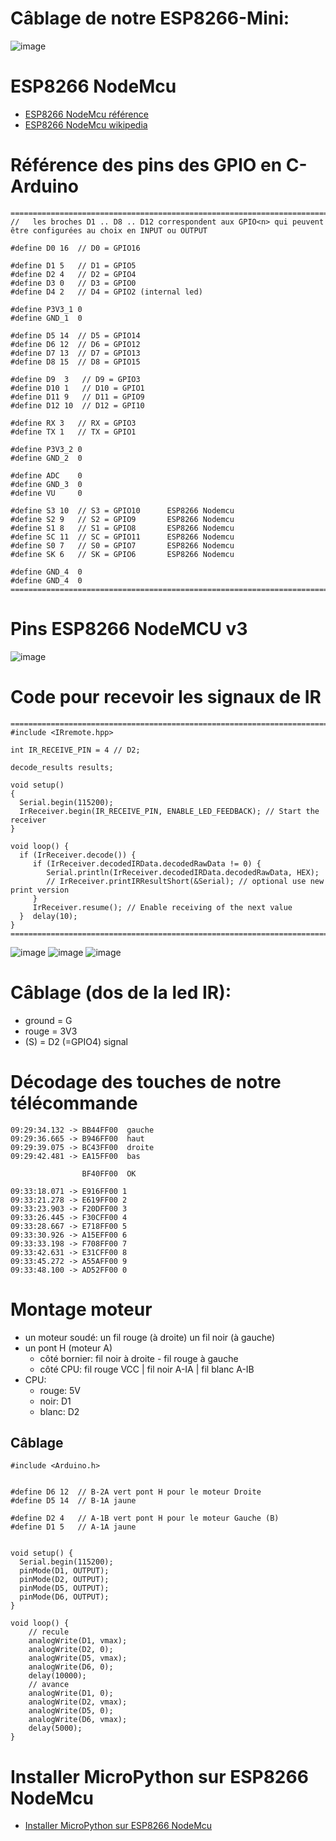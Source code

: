 

# Câblage de notre ESP8266-Mini:

![image](image.png)

# ESP8266 NodeMcu

* [ESP8266 NodeMcu référence](https://www.nodemcu.com/index_en.html#fr_54745c8bd775ef4b99000011)
* [ESP8266 NodeMcu wikipedia](https://en.wikipedia.org/wiki/NodeMCU)

# Référence des pins des GPIO en C-Arduino

````
==========================================================================================
//   les broches D1 .. D8 .. D12 correspondent aux GPIO<n> qui peuvent être configurées au choix en INPUT ou OUTPUT

#define D0 16  // D0 = GPIO16

#define D1 5   // D1 = GPIO5
#define D2 4   // D2 = GPIO4
#define D3 0   // D3 = GPIO0
#define D4 2   // D4 = GPIO2 (internal led)

#define P3V3_1 0
#define GND_1  0

#define D5 14  // D5 = GPIO14
#define D6 12  // D6 = GPIO12
#define D7 13  // D7 = GPIO13
#define D8 15  // D8 = GPIO15

#define D9  3   // D9 = GPIO3
#define D10 1   // D10 = GPIO1
#define D11 9   // D11 = GPIO9
#define D12 10  // D12 = GPI10

#define RX 3   // RX = GPIO3
#define TX 1   // TX = GPIO1

#define P3V3_2 0
#define GND_2  0

#define ADC    0
#define GND_3  0
#define VU     0

#define S3 10  // S3 = GPIO10      ESP8266 Nodemcu
#define S2 9   // S2 = GPIO9       ESP8266 Nodemcu
#define S1 8   // S1 = GPIO8       ESP8266 Nodemcu
#define SC 11  // SC = GPIO11      ESP8266 Nodemcu
#define S0 7   // S0 = GPIO7       ESP8266 Nodemcu
#define SK 6   // SK = GPIO6       ESP8266 Nodemcu

#define GND_4  0
#define GND_4  0
==========================================================================================
````

# Pins ESP8266 NodeMCU v3

![image](nodemcu-v3-pinout.png)


# Code pour recevoir les signaux de IR

````
==========================================================================================
#include <IRremote.hpp>

int IR_RECEIVE_PIN = 4 // D2;

decode_results results;

void setup()
{
  Serial.begin(115200);
  IrReceiver.begin(IR_RECEIVE_PIN, ENABLE_LED_FEEDBACK); // Start the receiver
}

void loop() {
  if (IrReceiver.decode()) {
     if (IrReceiver.decodedIRData.decodedRawData != 0) {
        Serial.println(IrReceiver.decodedIRData.decodedRawData, HEX);
        // IrReceiver.printIRResultShort(&Serial); // optional use new print version
     }
     IrReceiver.resume(); // Enable receiving of the next value
  }  delay(10);
}
==========================================================================================
````




![image](IMG_20230426_091232_2.jpg)
![image](IMG_20230426_091241.jpg)
![image](IMG_20230426_091232.jpg)

# Câblage (dos de la led IR):

+ ground = G
+ rouge = 3V3
+ (S) = D2 (=GPIO4) signal

# Décodage des touches de notre télécommande


````
09:29:34.132 -> BB44FF00  gauche
09:29:36.665 -> B946FF00  haut
09:29:39.075 -> BC43FF00  droite
09:29:42.481 -> EA15FF00  bas

                BF40FF00  OK

09:33:18.071 -> E916FF00 1
09:33:21.278 -> E619FF00 2
09:33:23.903 -> F20DFF00 3
09:33:26.445 -> F30CFF00 4
09:33:28.667 -> E718FF00 5
09:33:30.926 -> A15EFF00 6
09:33:33.198 -> F708FF00 7
09:33:42.631 -> E31CFF00 8
09:33:45.272 -> A55AFF00 9
09:33:48.100 -> AD52FF00 0
````



# Montage moteur

+ un moteur soudé: un fil rouge (à droite) un fil noir (à gauche) 
+ un pont H (moteur A) 
  + côté bornier: fil noir à droite - fil rouge à gauche
  + côté CPU: fil rouge VCC | fil noir A-IA | fil blanc A-IB
+ CPU: 
  + rouge: 5V
  + noir: D1
  + blanc: D2
  


## Câblage

````
#include <Arduino.h>


#define D6 12  // B-2A vert pont H pour le moteur Droite
#define D5 14  // B-1A jaune

#define D2 4   // A-1B vert pont H pour le moteur Gauche (B)
#define D1 5   // A-1A jaune


void setup() {
  Serial.begin(115200);
  pinMode(D1, OUTPUT);
  pinMode(D2, OUTPUT);
  pinMode(D5, OUTPUT);
  pinMode(D6, OUTPUT);
}

void loop() {
    // recule  
    analogWrite(D1, vmax);
    analogWrite(D2, 0);
    analogWrite(D5, vmax);
    analogWrite(D6, 0);
    delay(10000);
    // avance
    analogWrite(D1, 0);
    analogWrite(D2, vmax);
    analogWrite(D5, 0);
    analogWrite(D6, vmax);
    delay(5000);
}

````


# Installer MicroPython sur ESP8266 NodeMcu

* [Installer MicroPython sur ESP8266 NodeMcu](https://www.framboise314.fr/installer-micropython-sur-esp8266-esp12-nodemcu/)


